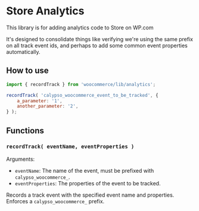 # Store Analytics

This library is for adding analytics code to Store on WP.com

It's designed to consolidate things like verifying we're using the same prefix on
all track event ids, and perhaps to add some common event properties automatically.

## How to use

```js
import { recordTrack } from 'woocommerce/lib/analytics';

recordTrack( 'calypso_woocommerce_event_to_be_tracked', {
	a_parameter: '1',
	another_parameter: '2',
} );
```

## Functions

### `recordTrack( eventName, eventProperties )`

Arguments:

- `eventName`: The name of the event, must be prefixed with `calypso_woocommerce_`.
- `eventProperties`: The properties of the event to be tracked.

Records a track event with the specified event name and properties.
Enforces a `calypso_woocommerce_` prefix.
